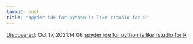 ```yaml
---
layout: post
title: "spyder ide for python is like rstudio for R"
---
```

[Discovered](http://rolandtanglao.com/2020/07/29/p1-blogthis-checkvist-list-links-to-blog/): Oct 17, 2021.14:06 [spyder ide for python is like rstudio for R](https://www.spyder-ide.org/)
